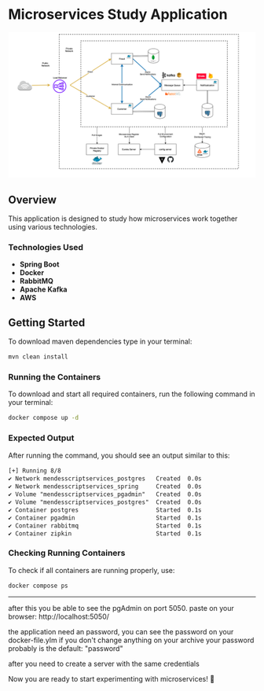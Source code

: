 # Microservices Study Application

![Full Architecture](./github/arch.png)

## Overview
This application is designed to study how microservices work together using various technologies.

### Technologies Used
- **Spring Boot**
- **Docker**
- **RabbitMQ**
- **Apache Kafka**
- **AWS**

## Getting Started

To download maven dependencies type in your terminal:
```sh
mvn clean install
```

### Running the Containers
To download and start all required containers, run the following command in your terminal:

```sh
docker compose up -d
```

### Expected Output
After running the command, you should see an output similar to this:

```
[+] Running 8/8
✔ Network mendesscriptservices_postgres   Created  0.0s
✔ Network mendesscriptservices_spring     Created  0.0s
✔ Volume "mendesscriptservices_pgadmin"   Created  0.0s
✔ Volume "mendesscriptservices_postgres"  Created  0.0s
✔ Container postgres                      Started  0.1s
✔ Container pgadmin                       Started  0.1s
✔ Container rabbitmq                      Started  0.1s
✔ Container zipkin                        Started  0.1s
```

### Checking Running Containers
To check if all containers are running properly, use:

```sh
docker compose ps
```

---

after this you be able to see the pgAdmin on port 5050.
paste on your browser: http://localhost:5050/

the application need an password, you can see the password on your docker-file.ylm
if you don't change anything on your archive your password probably is the default: "password"

after you need to create a server with the same credentials 


Now you are ready to start experimenting with microservices! 🚀